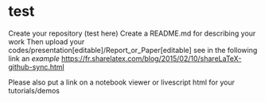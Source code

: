 # test

Create your repository (test here)
Create a README.md for describing your work
Then upload your codes/presentation[editable]/Report_or_Paper[editable]
see in the following link an *example*
https://fr.sharelatex.com/blog/2015/02/10/shareLaTeX-github-sync.html

Please also put a link on a notebook viewer or livescript html for your tutorials/demos

